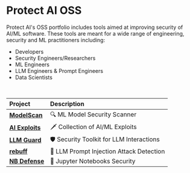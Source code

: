 # Protect AI OSS
Protect AI's OSS portfolio includes tools aimed at improving security of AI/ML software. These tools are meant for a wide range of engineering, security and ML practitioners including:
- Developers
- Security Engineers/Researchers
- ML Engineers
- LLM Engineers & Prompt Engineers
- Data Scientists 

<br/>

| Project | Description |
| :--- | :--- |
| [**ModelScan**](https://github.com/protectai/modelscan) | 🔍 ML Model Security Scanner |
| [**AI Exploits**](https://github.com/protectai/ai-exploits) | 🗡️ Collection of AI/ML Exploits |
| [**LLM Guard**](https://github.com/protectai/llm-guard) | 🛡️ Security Toolkit for LLM Interactions |
| [**rebuff**](https://github.com/protectai/rebuff) | 💉 LLM Prompt Injection Attack Detection |
| [**NB Defense**](https://nbdefense.ai) | 📓 Jupyter Notebooks Security |
